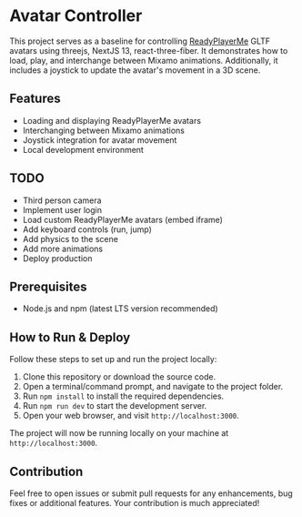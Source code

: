 # Avatar Controller

This project serves as a baseline for controlling [ReadyPlayerMe](https://readyplayer.me) GLTF avatars using threejs, NextJS 13, react-three-fiber. It demonstrates how to load, play, and interchange between Mixamo animations. Additionally, it includes a joystick to update the avatar's movement in a 3D scene.

## Features

- Loading and displaying ReadyPlayerMe avatars
- Interchanging between Mixamo animations
- Joystick integration for avatar movement
- Local development environment

## TODO

- Third person camera
- Implement user login
- Load custom ReadyPlayerMe avatars (embed iframe)
- Add keyboard controls (run, jump)
- Add physics to the scene
- Add more animations
- Deploy production

## Prerequisites

- Node.js and npm (latest LTS version recommended)

## How to Run & Deploy

Follow these steps to set up and run the project locally:

1. Clone this repository or download the source code.
2. Open a terminal/command prompt, and navigate to the project folder.
3. Run `npm install` to install the required dependencies.
4. Run `npm run dev` to start the development server.
5. Open your web browser, and visit `http://localhost:3000`.

The project will now be running locally on your machine at `http://localhost:3000`.

## Contribution

Feel free to open issues or submit pull requests for any enhancements, bug fixes or additional features. Your contribution is much appreciated!